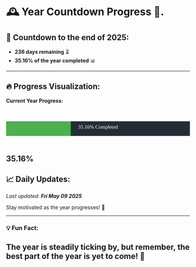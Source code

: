 
# &#x1F570; **Year Countdown Progress** &#x1F389;.

## &#x1F4C5; Countdown to the end of 2025:
- **236 days remaining** &#x23F3;
- **35.16% of the year completed** &#x1F4CA;

---

## &#x1F525; **Progress Visualization**:

**Current Year Progress:**

<br><br>
![Progress Bar](https://raw.githubusercontent.com/dayanidigv/year-countdown-progress/main/progress-bar.svg)
<br><br>

**35.16%**
---

## &#x1F4C8; **Daily Updates**:

_Last updated: **Fri May 09 2025**_

Stay motivated as the year progresses! &#x1F680;

--- 

### &#x1F4A1; **Fun Fact:**
The year is steadily ticking by, but remember, the best part of the year is yet to come! &#x1F31F;
---
